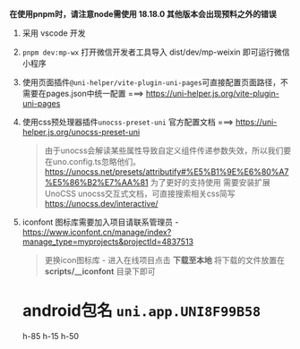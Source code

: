 
**在使用pnpm时，请注意node需使用 18.18.0 其他版本会出现预料之外的错误**
1. 采用 vscode 开发 
2. `pnpm dev:mp-wx` 打开微信开发者工具导入 dist/dev/mp-weixin 即可运行微信小程序
3. 使用页面插件`@uni-helper/vite-plugin-uni-pages`可直接配置页面路径，不需要在pages.json中统一配置 ===> https://uni-helper.js.org/vite-plugin-uni-pages
4. 使用css预处理器插件`unocss-preset-uni` 官方配置文档 ===> https://uni-helper.js.org/unocss-preset-uni
   >  由于unocss会解读某些属性导致自定义组件传递参数失效，所以我们要在uno.config.ts忽略他们。https://unocss.net/presets/attributify#%E5%B1%9E%E6%80%A7%E5%86%B2%E7%AA%81
   >  为了更好的支持使用 需要安装扩展 UnoCSS 
   >  unocss交互式文档，可直接搜索相关css简写 https://unocss.dev/interactive/ 
5. iconfont 图标库需要加入项目请联系管理员 - https://www.iconfont.cn/manage/index?manage_type=myprojects&projectId=4837513
   > 更换icon图标库  - 进入在线项目点击 **下载至本地** 将下载的文件放置在 **scripts/__iconfont** 目录下即可


   # android包名 `uni.app.UNI8F99B58`

   h-85   h-15 h-50